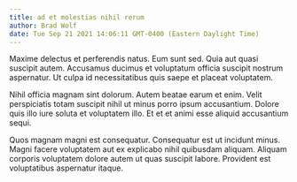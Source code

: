 ```yaml
---
title: ad et molestias nihil rerum
author: Brad Wolf
date: Tue Sep 21 2021 14:06:11 GMT-0400 (Eastern Daylight Time)
---
```

Maxime delectus et perferendis natus. Eum sunt sed. Quia aut quasi suscipit autem. Accusamus ducimus et voluptatum officia suscipit nostrum aspernatur. Ut culpa id necessitatibus quis saepe et placeat voluptatem.

 Nihil officia magnam sint dolorum. Autem beatae earum et enim. Velit perspiciatis totam suscipit nihil ut minus porro ipsum accusantium. Dolore quis illo iure soluta et voluptatem illo. Et et et animi esse aliquid accusantium sequi.

 Quos magnam magni est consequatur. Consequatur est ut incidunt minus. Magni facere voluptatem aut ex explicabo nihil quibusdam aliquam. Aliquam corporis voluptatem dolore autem ut quas suscipit labore. Provident est voluptatibus aspernatur itaque.